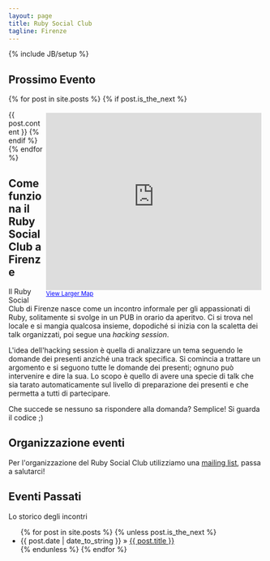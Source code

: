 ```yaml
---
layout: page
title: Ruby Social Club 
tagline: Firenze 
---
```

{% include JB/setup %}

## Prossimo Evento

{% for post in site.posts %}
{% if post.is_the_next %}
<div id="next_event_map" style="float: right; padding: 5px;">
<iframe width="425" height="350" frameborder="0" scrolling="no" marginheight="0" marginwidth="0" src="http://maps.google.com/maps?f=q&amp;source=s_q&amp;hl=en&amp;geocode=&amp;q=pangoro+firenze,+italy&amp;aq=&amp;sll=37.0625,-95.677068&amp;sspn=52.020054,65.742188&amp;ie=UTF8&amp;hq=pangoro&amp;hnear=Florence,+Tuscany,+Italy&amp;t=m&amp;cid=5905533116706675248&amp;ll=43.773263,11.236246&amp;spn=0.005423,0.00912&amp;z=16&amp;iwloc=A&amp;output=embed">
</iframe>
<br />
<small>
	<a href="http://maps.google.com/maps?f=q&amp;source=embed&amp;hl=en&amp;geocode=&amp;q=pangoro+firenze,+italy&amp;aq=&amp;sll=37.0625,-95.677068&amp;sspn=52.020054,65.742188&amp;ie=UTF8&amp;hq=pangoro&amp;hnear=Florence,+Tuscany,+Italy&amp;t=m&amp;cid=5905533116706675248&amp;ll=43.773263,11.236246&amp;spn=0.005423,0.00912&amp;z=16&amp;iwloc=A" style="color:#0000FF;text-align:left">View Larger Map</a>
</small>
</div>
{{ post.content }}
{% endif %}
{% endfor %}

## Come funziona il Ruby Social Club a Firenze

Il Ruby Social Club di Firenze nasce come un incontro informale per gli 
appassionati di Ruby, solitamente si svolge in un PUB in orario da aperitvo.
Ci si trova nel locale e si mangia qualcosa insieme, dopodiché si inizia 
con la scaletta dei talk organizzati, poi segue una _hacking session_.

L'idea dell'hacking session è quella di analizzare un tema seguendo le
domande dei presenti anziché una track specifica.
Si comincia a trattare un argomento e si seguono tutte le domande dei presenti;
ognuno può intervenire e dire la sua. Lo scopo è quello di avere una specie di 
talk che sia tarato automaticamente sul livello di preparazione dei presenti
e che permetta a tutti di partecipare.

Che succede se nessuno sa rispondere alla domanda? 
Semplice! Si guarda il codice ;)

## Organizzazione eventi

Per l'organizzazione del Ruby Social Club utilizziamo una [mailing list](https://lists.lilik.it/wws/subscribe/ruby), passa a salutarci!
    
## Eventi Passati

Lo storico degli incontri

<ul class="posts">
  {% for post in site.posts %}
    {% unless post.is_the_next %}
      <li><span>{{ post.date | date_to_string }}</span> &raquo; <a href="{{ BASE_PATH }}{{ post.url }}">{{ post.title }}</a></li>
    {% endunless %}
  {% endfor %}
</ul>

<script type="text/javascript">
{% if site.safe %}mixpanel.track("Homepage loaded");{% endif %}

// $(function(){
// 	//sposta la mappa
// 	$(".map").css('float', 'right');
// });
</script>



